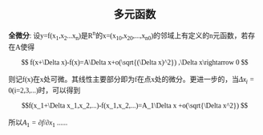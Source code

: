 <font face = "仿宋">
<h2> <b> <div align="center">多元函数 </div></b> </h2>
 <b>全微分</b>: 设y=f(x<sub>1</sub>,x<sub>2</sub>...x<sub>n</sub>)是R<sup>n</sup>的x=(x<sub>10</sub>,x<sub>20</sub>,...,x<sub>n0</sub>)的邻域上有定义的n元函数，若存在A使得

 $$ f(x+\Delta x)-f(x)=A\Delta x+o(\sqrt{(\Delta x)^2}) ,\Delta x\rightarrow 0 $$

 则记f(x)在x处可微。其线性主要部分即为f在点x处的微分。更进一步的，当$\Delta x_i = 0$(i=2,3,...)时，可以得到

 $$f(x_1+\Delta x_1,x_2,...)-f(x_1,x_2,...)=A_1\Delta x +o(\sqrt{\Delta x^2}) $$

 所以$A_1=\partial f / \partial x_1$ ......<br>


</font>
